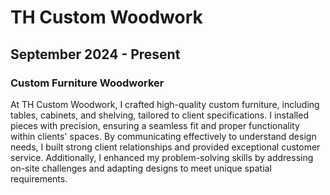 # TH Custom Woodwork

## September 2024 - Present

### Custom Furniture Woodworker

At TH Custom Woodwork, I crafted high-quality custom furniture, including tables, cabinets, and shelving, tailored to client specifications. I installed pieces with precision, ensuring a seamless fit and proper functionality within clients' spaces. By communicating effectively to understand design needs, I built strong client relationships and provided exceptional customer service. Additionally, I enhanced my problem-solving skills by addressing on-site challenges and adapting designs to meet unique spatial requirements.